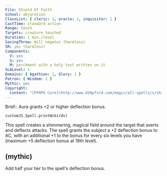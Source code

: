```yaml
---
File: Shield Of Faith
School: abjuration
ClassList: { cleric: 1, oracle: 1, inquisitor: 1 }
CastTime: standard action
Range: touch
Targets: creature touched
Duration: 1 min./level
SavingThrow: Will negates (harmless)
SR: yes (harmless)
Components:
  V: yes
  S: yes
  M: parchment with a holy text written on it
SLALevel: 1
Domains: { Agathion: 1, Glory: 1 }
Patron: { Wisdom: 2 }
Mythic: yes
Copyright:
  Content: "[PFRPG Core](http://www.d20pfsrd.com/magic/all-spells/s/shield-of-faith)"
---
```

Brief:: Aura grants +2 or higher deflection bonus.

```dataviewjs
customJS.Spell.printWiki(dv)
```

This spell creates a shimmering, magical field around the target that averts and deflects attacks. The spell grants the subject a +2 deflection bonus to AC, with an additional +1 to the bonus for every six levels you have (maximum +5 deflection bonus at 18th level).


## (mythic)

Add half your tier to the spell's deflection bonus.
